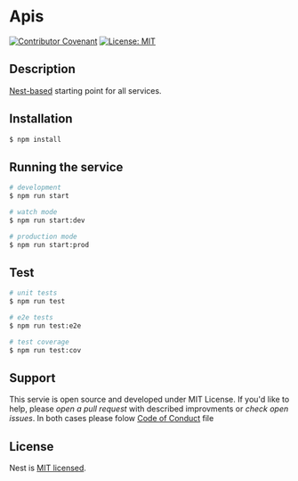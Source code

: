 # Apis

[![Contributor Covenant](https://img.shields.io/badge/Contributor%20Covenant-2.0-4baaaa.svg)](CODE_OF_CONDUCT.md)
[![License: MIT](https://img.shields.io/badge/License-MIT-yellow.svg)](LICENSE.md)

## Description

[Nest-based](https://github.com/nestjs/nest) starting point for all services.

## Installation

```bash
$ npm install
```

## Running the service

```bash
# development
$ npm run start

# watch mode
$ npm run start:dev

# production mode
$ npm run start:prod
```

## Test

```bash
# unit tests
$ npm run test

# e2e tests
$ npm run test:e2e

# test coverage
$ npm run test:cov
```

## Support

This servie is open source and developed under MIT License. If you'd like to
help, please _open a pull request_ with described improvments or _check open issues_.
In both cases please folow [Code of Conduct](CODE_OF_CONDUCT.md) file

## License

Nest is [MIT licensed](LICENSE).
